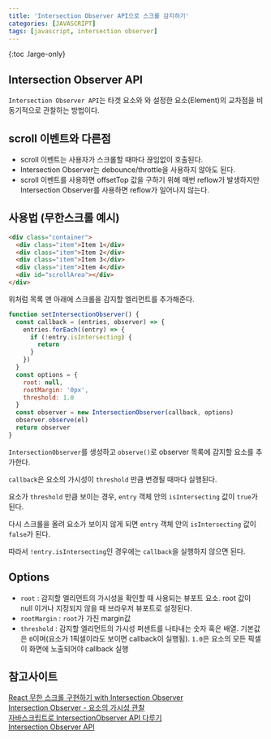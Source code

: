 ```yaml
---
title: 'Intersection Observer API으로 스크롤 감지하기'
categories: [JAVASCRIPT]
tags: [javascript, intersection observer]
---
```


{:toc .large-only}

## Intersection Observer API

`Intersection Observer API`는 타겟 요소와 와 설정한 요소(Element)의 교차점을 비동기적으로 관찰하는 방법이다.

## scroll 이벤트와 다른점

- scroll 이벤트는 사용자가 스크롤할 때마다 끊임없이 호출된다.
- Intersection Observer는 debounce/throttle을 사용하지 않아도 된다.
- scroll 이벤트를 사용하면 offsetTop 값을 구하기 위해 매번 reflow가 발생하지만 Intersection Observer를 사용하면 reflow가 일어나지 않는다.

## 사용법 (무한스크롤 예시)

```html
<div class="container">
  <div class="item">Item 1</div>
  <div class="item">Item 2</div>
  <div class="item">Item 3</div>
  <div class="item">Item 4</div>
  <div id="scrollArea"></div>
</div>
```

위처럼 목록 맨 아래에 스크롤을 감지할 엘리먼트를 추가해준다.

```js
function setIntersectionObserver() {
  const callback = (entries, observer) => {
    entries.forEach((entry) => {
      if (!entry.isIntersecting) {
        return
      }
    })
  }
  const options = {
    root: null,
    rootMargin: '0px',
    threshold: 1.0
  }
  const observer = new IntersectionObserver(callback, options)
  observer.observe(el)
  return observer
}
```

`IntersectionObserver`를 생성하고 `observe()`로 observer 목록에 감지할 요소를 추가한다.

`callback`은 요소의 가시성이 `threshold` 만큼 변경될 때마다 실행된다.

요소가 `threshold` 만큼 보이는 경우, `entry` 객체 안의 `isIntersecting` 값이 `true`가 된다.

다시 스크롤을 올려 요소가 보이지 않게 되면 `entry` 객체 안의 `isIntersecting` 값이 `false`가 된다.

따라서 `!entry.isIntersecting`인 경우에는 `callback`을 실행하지 않으면 된다.

## Options

- `root` : 감지할 엘리먼트의 가시성을 확인할 때 사용되는 뷰포트 요소. root 값이 null 이거나 지정되지 않을 때 브라우저 뷰포트로 설정된다.
- `rootMargin` : `root`가 가진 margin값
- `threshold` : 감지할 엘리먼트의 가시성 퍼센트를 나타내는 숫자 혹은 배열. 기본값은 `0`이며(요소가 1픽셀이라도 보이면 callback이 실행됨). `1.0`은 요소의 모든 픽셀이 화면에 노출되어야 callback 실행

## 참고사이트

[React 무한 스크롤 구현하기 with Intersection Observer](https://velog.io/@jce1407/React-%EB%AC%B4%ED%95%9C-%EC%8A%A4%ED%81%AC%EB%A1%A4-%EA%B5%AC%ED%98%84%ED%95%98%EA%B8%B0-with-Intersection-Observer)<br/>
[Intersection Observer - 요소의 가시성 관찰](https://heropy.blog/2019/10/27/intersection-observer/)<br/>
[자바스크립트로 IntersectionObserver API 다루기](https://imkh.dev/js-intersection-observer/)<br/>
[Intersection Observer API](https://developer.mozilla.org/ko/docs/Web/API/Intersection_Observer_API)
